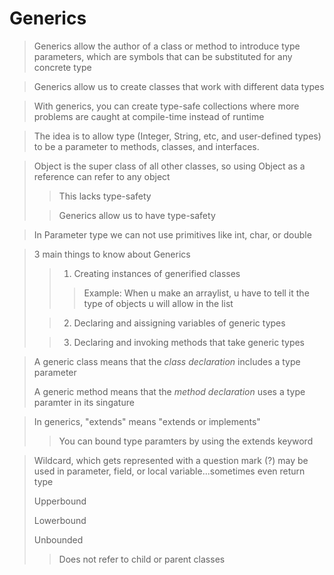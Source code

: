 # Generics
>Generics allow the author of a class or method to introduce type parameters, which are symbols that can be substituted for any concrete type

>Generics allow us to create classes that work with different data types

>With generics, you can create type-safe collections where more problems are caught at compile-time instead of runtime

>The idea is to allow type (Integer, String, etc, and user-defined types) to  be a parameter to methods, classes, and interfaces.

>Object is the super class of all other classes, so using Object as a reference can refer to any object
>>This lacks type-safety
> 
>>Generics allow us to have type-safety

>In Parameter type we can not use primitives like int, char, or double

>3 main things to know about Generics
> >1. Creating instances of generified classes
> >>Example: When u make an arraylist, u have to tell it the type of objects u will allow in the list
>
> >2. Declaring and aissigning variables of generic types
> 
> >3. Declaring and invoking methods that take generic types


> A generic class means that the *class declaration* includes a type parameter
>
> A generic method means that the *method declaration* uses a type paramter in its singature

>In generics, "extends" means "extends or implements"
> >You can bound type paramters by using the extends keyword

>Wildcard, which gets represented with a question mark (?) may be used in parameter, field, or local variable...sometimes even return type
> 
> Upperbound
> > <? extends Animal>
>
>Lowerbound
> > <? super Animal>
>
>Unbounded
> >Does not refer to child or parent classes

